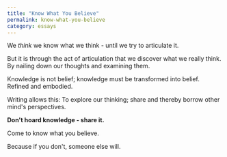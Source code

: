 ```yaml
---
title: "Know What You Believe"
permalink: know-what-you-believe
category: essays
---
```


We *think* we know what we think - until we try to articulate it.

But it is through the act of articulation that we discover what we really think. By nailing down our thoughts and examining them.

Knowledge is not belief; knowledge must be transformed into belief. Refined and embodied.

Writing allows this: To explore our thinking; share and thereby borrow other mind's perspectives.

**Don't hoard knowledge - share it.**

Come to know what you believe.

Because if you don't, someone else will.
